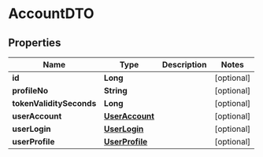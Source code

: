 
# AccountDTO

## Properties
Name | Type | Description | Notes
------------ | ------------- | ------------- | -------------
**id** | **Long** |  |  [optional]
**profileNo** | **String** |  |  [optional]
**tokenValiditySeconds** | **Long** |  |  [optional]
**userAccount** | [**UserAccount**](UserAccount.md) |  |  [optional]
**userLogin** | [**UserLogin**](UserLogin.md) |  |  [optional]
**userProfile** | [**UserProfile**](UserProfile.md) |  |  [optional]



